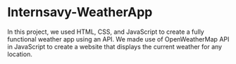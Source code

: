 # Internsavy-WeatherApp

In this project, we used HTML, CSS, and JavaScript to create a fully functional weather app using an API. We made use of OpenWeatherMap API in JavaScript to create a website that displays the current weather for any location.
